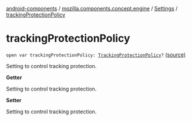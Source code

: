 [android-components](../../index.md) / [mozilla.components.concept.engine](../index.md) / [Settings](index.md) / [trackingProtectionPolicy](./tracking-protection-policy.md)

# trackingProtectionPolicy

`open var trackingProtectionPolicy: `[`TrackingProtectionPolicy`](../-engine-session/-tracking-protection-policy/index.md)`?` [(source)](https://github.com/mozilla-mobile/android-components/blob/master/components/concept/engine/src/main/java/mozilla/components/concept/engine/Settings.kt#L37)

Setting to control tracking protection.

**Getter**

Setting to control tracking protection.

**Setter**

Setting to control tracking protection.

